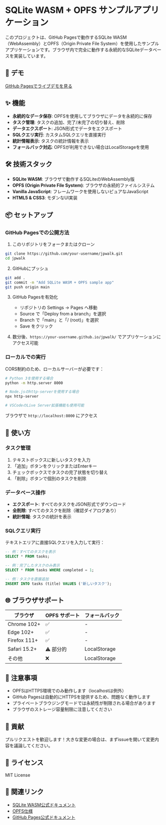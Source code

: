 # SQLite WASM + OPFS サンプルアプリケーション

このプロジェクトは、GitHub Pagesで動作するSQLite WASM（WebAssembly）とOPFS（Origin Private File System）を使用したサンプルアプリケーションです。ブラウザ内で完全に動作する永続的なSQLiteデータベースを実装しています。

## 🚀 デモ

[GitHub Pagesでライブデモを見る](https://your-username.github.io/jpwalk/)

## ✨ 機能

- **永続的なデータ保存**: OPFSを使用してブラウザにデータを永続的に保存
- **タスク管理**: タスクの追加、完了/未完了の切り替え、削除
- **データエクスポート**: JSON形式でデータをエクスポート
- **SQLクエリ実行**: カスタムSQLクエリを直接実行
- **統計情報表示**: タスクの統計情報を表示
- **フォールバック対応**: OPFSが利用できない場合はLocalStorageを使用

## 🛠️ 技術スタック

- **SQLite WASM**: ブラウザで動作するSQLiteのWebAssembly版
- **OPFS (Origin Private File System)**: ブラウザの永続的ファイルシステム
- **Vanilla JavaScript**: フレームワークを使用しないピュアなJavaScript
- **HTML5 & CSS3**: モダンなUI実装

## 📦 セットアップ

### GitHub Pagesでの公開方法

1. このリポジトリをフォークまたはクローン
```bash
git clone https://github.com/your-username/jpwalk.git
cd jpwalk
```

2. GitHubにプッシュ
```bash
git add .
git commit -m "Add SQLite WASM + OPFS sample app"
git push origin main
```

3. GitHub Pagesを有効化
   - リポジトリの Settings → Pages へ移動
   - Source で「Deploy from a branch」を選択
   - Branch で「main」と「/ (root)」を選択
   - Save をクリック

4. 数分後、`https://your-username.github.io/jpwalk/` でアプリケーションにアクセス可能

### ローカルでの実行

CORS制約のため、ローカルサーバーが必要です：

```bash
# Python 3を使用する場合
python -m http.server 8000

# Node.jsのhttp-serverを使用する場合
npx http-server

# VSCodeのLive Server拡張機能も使用可能
```

ブラウザで `http://localhost:8000` にアクセス

## 🔧 使い方

### タスク管理
1. テキストボックスに新しいタスクを入力
2. 「追加」ボタンをクリックまたはEnterキー
3. チェックボックスでタスクの完了状態を切り替え
4. 「削除」ボタンで個別のタスクを削除

### データベース操作
- **エクスポート**: すべてのタスクをJSON形式でダウンロード
- **全削除**: すべてのタスクを削除（確認ダイアログあり）
- **統計情報**: タスクの統計を表示

### SQLクエリ実行
テキストエリアに直接SQLクエリを入力して実行：
```sql
-- 例：すべてのタスクを表示
SELECT * FROM tasks;

-- 例：完了したタスクのみ表示
SELECT * FROM tasks WHERE completed = 1;

-- 例：タスクを直接追加
INSERT INTO tasks (title) VALUES ('新しいタスク');
```

## 🌐 ブラウザサポート

| ブラウザ | OPFS サポート | フォールバック |
|---------|--------------|---------------|
| Chrome 102+ | ✅ | - |
| Edge 102+ | ✅ | - |
| Firefox 111+ | ✅ | - |
| Safari 15.2+ | ⚠️ 部分的 | LocalStorage |
| その他 | ❌ | LocalStorage |

## 📝 注意事項

- OPFSはHTTPS環境でのみ動作します（localhostは例外）
- GitHub Pagesは自動的にHTTPSを提供するため、問題なく動作します
- プライベートブラウジングモードでは永続性が制限される場合があります
- ブラウザのストレージ容量制限に注意してください

## 🤝 貢献

プルリクエストを歓迎します！大きな変更の場合は、まずissueを開いて変更内容を議論してください。

## 📄 ライセンス

MIT License

## 🔗 関連リンク

- [SQLite WASM公式ドキュメント](https://sqlite.org/wasm/doc/trunk/index.md)
- [OPFS仕様](https://fs.spec.whatwg.org/)
- [GitHub Pages公式ドキュメント](https://docs.github.com/pages)